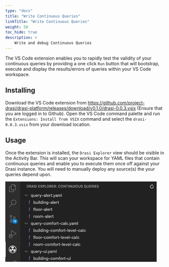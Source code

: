 ```yaml
---
type: "docs"
title: "Write Continuous Queries"
linkTitle: "Write Continuous Queries"
weight: 50
toc_hide: true
description: >
    Write and debug Continuous Queries
---
```


The VS Code extension enables you to rapidly test the validity of your continuous queries by providing a one click `Run` button that will bootstrap, execute and display the results/errors of queries within your VS Code workspace.

## Installing

Download the VS Code extension from https://github.com/project-drasi/drasi-platform/releases/download/v0.1.0/drasi-0.0.3.vsix (Ensure that you are logged in to Github). 
Open the VS Code command palette and run the `Extensions: Install from VSIX` command and select the `drasi-0.0.3.vsix` from your download location.

## Usage

Once the extension is installed, the `Drasi Explorer` view should be visible in the Activity Bar.  This will scan your workspace for YAML files that contain continuous queries and enable you to execute them once off against your Drasi instance.  You will need to manually deploy any source(s) the your queries depend upon.

![Drasi Explorer](drasi-explorer.png)